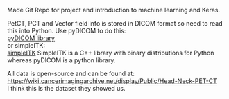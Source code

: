 Made Git Repo for project and introduction to machine learning and Keras. <br>


PetCT, PCT and Vector field info is stored in DICOM format so need to read this into Python. 
Use pyDICOM to do this: <br>
[pyDICOM library](https://github.com/pydicom/pydicom)<br>
or simpleITK:<br>
[simpleITK](http://www.simpleitk.org/)
SimpleITK is a C++ library with binary distributions for Python whereas pyDICOM is a python library.<br>

All data is open-source and can be found at: https://wiki.cancerimagingarchive.net/display/Public/Head-Neck-PET-CT <br>
I think this is the dataset they showed us.<br>



